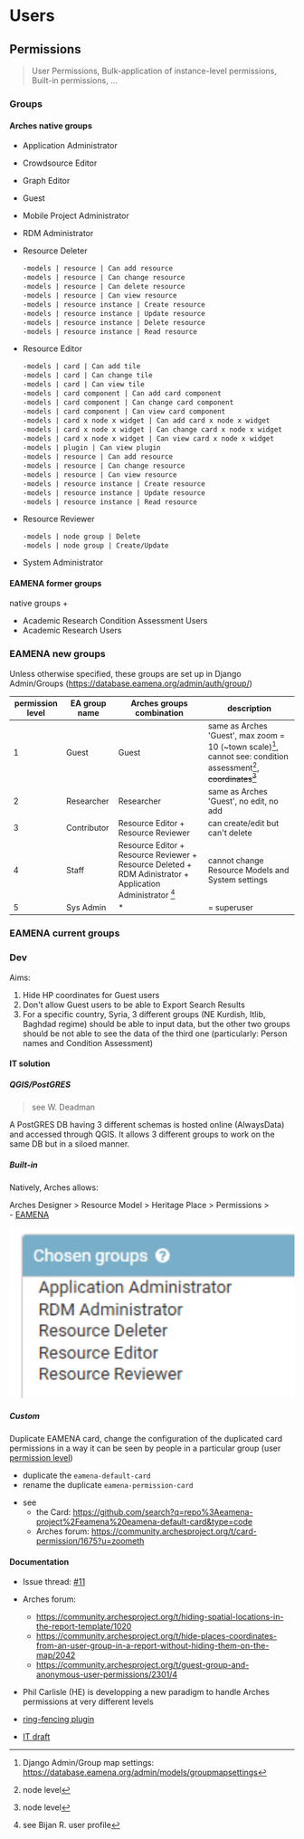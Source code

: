 # Users

## Permissions
> User Permissions, Bulk-application of instance-level permissions, Built-in permissions, ...

### Groups

#### Arches native groups

* Application Administrator
* Crowdsource Editor
* Graph Editor
* Guest
* Mobile Project Administrator
* RDM Administrator
* Resource Deleter
	```
	-models | resource | Can add resource
	-models | resource | Can change resource
	-models | resource | Can delete resource
	-models | resource | Can view resource
	-models | resource instance | Create resource
	-models | resource instance | Update resource
	-models | resource instance | Delete resource
	-models | resource instance | Read resource
	```
* Resource Editor
	```
	-models | card | Can add tile
	-models | card | Can change tile
	-models | card | Can view tile
	-models | card component | Can add card component
	-models | card component | Can change card component
	-models | card component | Can view card component
	-models | card x node x widget | Can add card x node x widget
	-models | card x node x widget | Can change card x node x widget
	-models | card x node x widget | Can view card x node x widget
	-models | plugin | Can view plugin
	-models | resource | Can add resource
	-models | resource | Can change resource
	-models | resource | Can view resource
	-models | resource instance | Create resource
	-models | resource instance | Update resource
	-models | resource instance | Read resource
	```
* Resource Reviewer

	```
	-models | node group | Delete
	-models | node group | Create/Update
	```
* System Administrator

#### EAMENA former groups

native groups +

* Academic Research Condition Assessment Users
* Academic Research Users

### EAMENA new groups

Unless otherwise specified, these groups are set up in Django Admin/Groups (https://database.eamena.org/admin/auth/group/)

| permission level | EA group name | Arches groups combination  | description  |
|---|---|---|---|
| 1 | Guest | Guest | same as Arches 'Guest', max zoom = 10 (~town scale)[^3], cannot see: condition assessment[^1], ~~coordinates[^1]~~ |
| 2 | Researcher | Researcher | same as Arches 'Guest', no edit, no add  |
| 3 | Contributor | Resource Editor + Resource Reviewer  |  can create/edit but can't delete |
| 4 | Staff | Resource Editor + Resource Reviewer + Resource Deleted + RDM Adinistrator + Application Administrator [^2] | cannot change Resource Models and System settings |
| 5 | Sys Admin | * | = superuser |

### EAMENA current groups



### Dev

Aims: 

1. Hide HP coordinates for Guest users
2. Don't allow Guest users to be able to Export Search Results 
2. For a specific country, Syria, 3 different groups (NE Kurdish, Itlib, Baghdad regime) should be able to input data, but the other two groups should be not able to see the data of the third one (particularly: Person names and Condition Assessment)

#### IT solution

##### QGIS/PostGRES
> see W. Deadman

A PostGRES DB having 3 different schemas is hosted online (AlwaysData) and accessed through QGIS. It allows 3 different groups to work on the same DB but in a siloed manner.


##### Built-in

Natively, Arches allows:

Arches Designer > Resource Model > Heritage Place > Permissions >   
	- [EAMENA](https://database.eamena.org/graph_designer/34cfe98e-c2c0-11ea-9026-02e7594ce0a0)

<p align="center">
  <img alt="img-name" src="image.png" width="700">
  <br>
</p>

##### Custom

Duplicate EAMENA card, change the configuration of the duplicated card permissions in a way it can be seen by people in a particular group (user [permission level](https://github.com/eamena-project/eamena-arches-dev/tree/main/dbs/database.eamena/users#eamena-new-groups))

- duplicate the `eamena-default-card`  
- rename the duplicate `eamena-permission-card`  

* see
	- the Card: https://github.com/search?q=repo%3Aeamena-project%2Feamena%20eamena-default-card&type=code
	- Arches forum: https://community.archesproject.org/t/card-permission/1675?u=zoometh

#### Documentation

* Issue thread: [#11](https://github.com/achp-project/cultural-heritage/issues/11)
* Arches forum:
  - https://community.archesproject.org/t/hiding-spatial-locations-in-the-report-template/1020
  - https://community.archesproject.org/t/hide-places-coordinates-from-an-user-group-in-a-report-without-hiding-them-on-the-map/2042
  - https://community.archesproject.org/t/guest-group-and-anonymous-user-permissions/2301/4

* Phil Carlisle (HE) is developping a new paradigm to handle Arches permissions at very different levels
* [ring-fencing plugin](https://github.com/eamena-project/eamena-arches-dev/tree/main/functions/permissions)
* [IT draft](doc/SyrianDB_KH_WD.pdf)




[^1]: node level
[^2]: see Bijan R. user profile
[^3]: Django Admin/Group map settings: https://database.eamena.org/admin/models/groupmapsettings